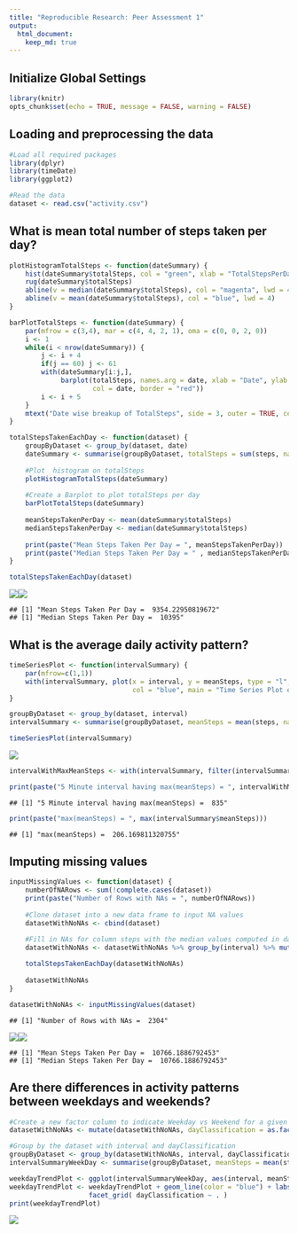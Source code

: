 ```yaml
---
title: "Reproducible Research: Peer Assessment 1"
output:
  html_document:
    keep_md: true
---
```

## Initialize Global Settings

```r
library(knitr)
opts_chunk$set(echo = TRUE, message = FALSE, warning = FALSE)
```

## Loading and preprocessing the data

```r
#Load all required packages
library(dplyr)
library(timeDate)
library(ggplot2)

#Read the data
dataset <- read.csv("activity.csv")
```

## What is mean total number of steps taken per day?

```r
plotHistogramTotalSteps <- function(dateSummary) {
    hist(dateSummary$totalSteps, col = "green", xlab = "TotalStepsPerDay")
    rug(dateSummary$totalSteps)
    abline(v = median(dateSummary$totalSteps), col = "magenta", lwd = 4)
    abline(v = mean(dateSummary$totalSteps), col = "blue", lwd = 4)
}

barPlotTotalSteps <- function(dateSummary) {
    par(mfrow = c(3,4), mar = c(4, 4, 2, 1), oma = c(0, 0, 2, 0))
    i <- 1
    while(i < nrow(dateSummary)) {
        j <- i + 4
        if(j == 60) j <- 61
        with(dateSummary[i:j,],
             barplot(totalSteps, names.arg = date, xlab = "Date", ylab = "TotalSteps", 
                     col = date, border = "red"))
        i <- i + 5
    }
    mtext("Date wise breakup of TotalSteps", side = 3, outer = TRUE, cex = 0.8, font = 2)
}

totalStepsTakenEachDay <- function(dataset) {
    groupByDataset <- group_by(dataset, date)
    dateSummary <- summarise(groupByDataset, totalSteps = sum(steps, na.rm = TRUE))
    
    #Plot  histogram on totalSteps
    plotHistogramTotalSteps(dateSummary)
    
    #Create a Barplot to plot totalSteps per day
    barPlotTotalSteps(dateSummary)
    
    meanStepsTakenPerDay <- mean(dateSummary$totalSteps)
    medianStepsTakenPerDay <- median(dateSummary$totalSteps)
    
    print(paste("Mean Steps Taken Per Day = ", meanStepsTakenPerDay))
    print(paste("Median Steps Taken Per Day = " , medianStepsTakenPerDay))
}

totalStepsTakenEachDay(dataset)
```

![](PA1_template_files/figure-html/totalStepsTakenEachDay-1.png)<!-- -->![](PA1_template_files/figure-html/totalStepsTakenEachDay-2.png)<!-- -->

```
## [1] "Mean Steps Taken Per Day =  9354.22950819672"
## [1] "Median Steps Taken Per Day =  10395"
```

## What is the average daily activity pattern?

```r
timeSeriesPlot <- function(intervalSummary) {
    par(mfrow=c(1,1))
    with(intervalSummary, plot(x = interval, y = meanSteps, type = "l", xlab = "Interval", ylab = "MeanSteps",
                               col = "blue", main = "Time Series Plot of MeanSteps per Interval"))
}

groupByDataset <- group_by(dataset, interval)
intervalSummary <- summarise(groupByDataset, meanSteps = mean(steps, na.rm = TRUE))

timeSeriesPlot(intervalSummary)
```

![](PA1_template_files/figure-html/averageStepsTakenPerInterval-1.png)<!-- -->

```r
intervalWithMaxMeanSteps <- with(intervalSummary, filter(intervalSummary, meanSteps == max(meanSteps))$interval)

print(paste("5 Minute interval having max(meanSteps) = ", intervalWithMaxMeanSteps))
```

```
## [1] "5 Minute interval having max(meanSteps) =  835"
```

```r
print(paste("max(meanSteps) = ", max(intervalSummary$meanSteps)))
```

```
## [1] "max(meanSteps) =  206.169811320755"
```

## Imputing missing values

```r
inputMissingValues <- function(dataset) {
    numberOfNARows <- sum(!complete.cases(dataset))
    print(paste("Number of Rows with NAs = ", numberOfNARows))
    
    #Clone dataset into a new data frame to input NA values
    datasetWithNoNAs <- cbind(dataset)

    #Fill in NAs for column steps with the median values computed in dateSummary
    datasetWithNoNAs <- datasetWithNoNAs %>% group_by(interval) %>% mutate(steps = ifelse(is.na(steps), mean(steps, na.rm = TRUE), steps))
    
    totalStepsTakenEachDay(datasetWithNoNAs)
    
    datasetWithNoNAs
}

datasetWithNoNAs <- inputMissingValues(dataset)
```

```
## [1] "Number of Rows with NAs =  2304"
```

![](PA1_template_files/figure-html/inputMissingValues-1.png)<!-- -->![](PA1_template_files/figure-html/inputMissingValues-2.png)<!-- -->

```
## [1] "Mean Steps Taken Per Day =  10766.1886792453"
## [1] "Median Steps Taken Per Day =  10766.1886792453"
```

## Are there differences in activity patterns between weekdays and weekends?

```r
#Create a new factor column to indicate Weekday vs Weekend for a given date
datasetWithNoNAs <- mutate(datasetWithNoNAs, dayClassification = as.factor(ifelse(isWeekday(date, wday=1:5), "Weekday", "Weekend")))

#Group by the dataset with interval and dayClassification
groupByDataset <- group_by(datasetWithNoNAs, interval, dayClassification)
intervalSummaryWeekDay <- summarise(groupByDataset, meanSteps = mean(steps, na.rm = TRUE))

weekdayTrendPlot <- ggplot(intervalSummaryWeekDay, aes(interval, meanSteps))
weekdayTrendPlot <- weekdayTrendPlot + geom_line(color = "blue") + labs(x = "Interval", y = "Average Number of Steps") +
                    facet_grid( dayClassification ~ . )
print(weekdayTrendPlot)
```

![](PA1_template_files/figure-html/weekEndWeekDayPatterns-1.png)<!-- -->
